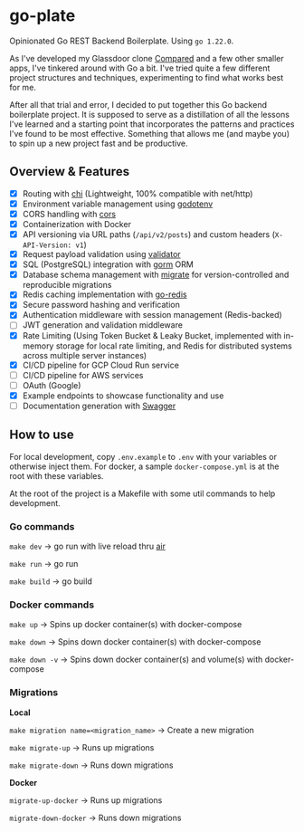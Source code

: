 # go-plate

Opinionated Go REST Backend Boilerplate. Using `go 1.22.0`.

As I've developed my Glassdoor clone [Compared](https://joselico.com/work/compared) and a few other smaller apps,
I've tinkered around with Go a bit. I've tried quite a few different project structures and techniques, experimenting to find what works best for me.

After all that trial and error, I decided to put together this Go backend boilerplate project.
It is supposed to serve as a distillation of all the lessons I've learned and a starting point that incorporates the patterns and practices I've found to be most effective.
Something that allows me (and maybe you) to spin up a new project fast and be productive.

## Overview & Features

- [x] Routing with [chi](https://github.com/go-chi/chi) (Lightweight, 100% compatible with net/http)
- [x] Environment variable management using [godotenv](https://github.com/joho/godotenv)
- [x] CORS handling with [cors](https://github.com/rs/cors)
- [x] Containerization with Docker
- [x] API versioning via URL paths (`/api/v2/posts`) and custom headers (`X-API-Version: v1`)
- [x] Request payload validation using [validator](https://github.com/go-playground/validator)
- [x] SQL (PostgreSQL) integration with [gorm](https://github.com/go-gorm/gorm) ORM
- [x] Database schema management with [migrate](https://github.com/golang-migrate/migrate) for version-controlled and reproducible migrations
- [x] Redis caching implementation with [go-redis](https://github.com/redis/go-redis)
- [x] Secure password hashing and verification
- [x] Authentication middleware with session management (Redis-backed)
- [ ] JWT generation and validation middleware
- [x] Rate Limiting (Using Token Bucket & Leaky Bucket, implemented with in-memory storage for local rate limiting, and Redis for distributed systems across multiple server instances)
- [x] CI/CD pipeline for GCP Cloud Run service
- [ ] CI/CD pipeline for AWS services
- [ ] OAuth (Google)
- [x] Example endpoints to showcase functionality and use
- [ ] Documentation generation with [Swagger](https://swagger.io/)

## How to use

For local development, copy `.env.example` to `.env` with your variables or otherwise inject them.
For docker, a sample `docker-compose.yml` is at the root with these variables.

At the root of the project is a Makefile with some util commands to help development.

### Go commands

`make dev` -> go run with live reload thru [air](https://github.com/air-verse/air)

`make run` -> go run

`make build` -> go build

### Docker commands

`make up` -> Spins up docker container(s) with docker-compose

`make down` -> Spins down docker container(s) with docker-compose

`make down -v` -> Spins down docker container(s) and volume(s) with docker-compose

### Migrations

**Local**

`make migration name=<migration_name>` -> Create a new migration

`make migrate-up` -> Runs up migrations

`make migrate-down` -> Runs down migrations

**Docker**

`migrate-up-docker` -> Runs up migrations

`migrate-down-docker` -> Runs down migrations
